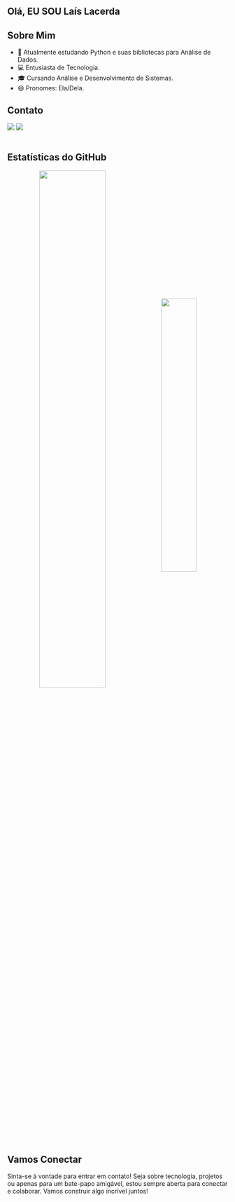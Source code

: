 
## Olá, EU SOU Laís Lacerda

## Sobre Mim

- 🌱 Atualmente estudando Python e suas bibliotecas para Análise de Dados.
- 💻 Entusiasta de Tecnologia.
- 🎓 Cursando Análise e Desenvolvimento de Sistemas.
- 😄 Pronomes: Ela/Dela.

## Contato
<div> 
<a href = "mailto:  laislcd@outlook.com"> <img src="https://img.shields.io/badge/-Gmail-%23333?style=for-the-badge&logo=gmail&logoColor=white" target="_blank"></a>
<a href="https://www.linkedin.com/in/laislacerda/" target="_blank"><img src="https://img.shields.io/badge/-LinkedIn-%230077B5?style=for-the-badge&logo=linkedin&logoColor=white"  target="_blank"></a> 
</div>&nbsp;&nbsp;

## Estatísticas do GitHub
<div align="center">
  <div align="center" style="margin-bottom:100px">
    <img width="55%" align="center" src="https://github-readme-streak-stats.herokuapp.com?user=Laislacerds&theme=radical&mode=weekly" />
    <img width="40%" align="center" src="https://github-readme-stats.vercel.app/api/top-langs/?username=Laislacerds&show_icons=true&theme=radical&layout=compact" />
  </div>
</div>


## Vamos Conectar
Sinta-se à vontade para entrar em contato! Seja sobre tecnologia, projetos ou apenas para um bate-papo amigável,
estou sempre aberta para conectar e colaborar. Vamos construir algo incrível juntos!

 

